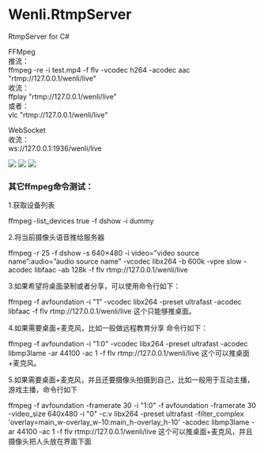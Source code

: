 # Wenli.RtmpServer
RtmpServer for C#

FFMpeg<br/>
推流：<br/>
ffmpeg -re -i test.mp4 -f flv -vcodec h264 -acodec aac "rtmp://127.0.0.1/wenli/live"<br/>
收流：<br/>
ffplay "rtmp://127.0.0.1/wenli/live"<br/>
或者：<br/>
vlc "rtmp://127.0.0.1/wenli/live"<br/>

WebSocket<br/>
收流：<br/>
ws://127.0.0.1:1936/wenli/live<br/>

<img src="https://github.com/yswenli/Wenli.RtmpServer/blob/master/Wenli.Live.LiveServer/wenli.liveserver.png?raw=true" />
<img src="https://github.com/yswenli/Wenli.RtmpServer/blob/master/Wenli.Live.LiveServer/wenli.liveserver2.png?raw=true" />
<img src="https://github.com/yswenli/Wenli.RtmpServer/blob/master/Wenli.Live.LiveServer/wenli.liveserver3.png?raw=true" /><br/>

<h3>其它ffmpeg命令测试：</h3>

1.获取设备列表<br/>

ffmpeg -list_devices true -f dshow -i dummy<br/>

2.将当前摄像头语音推给服务器<br/>

ffmpeg -r 25 -f dshow -s 640×480 -i video=”video source name”:audio=”audio source name” -vcodec libx264 -b 600k -vpre slow -acodec libfaac -ab 128k -f flv rtmp://127.0.0.1/wenli/live <br/>

3.如果希望将桌面录制或者分享，可以使用命令行如下：<br/>

ffmpeg -f avfoundation -i "1" -vcodec libx264 -preset ultrafast -acodec libfaac -f flv rtmp://127.0.0.1/wenli/live 这个只能够推桌面。<br/>

4.如果需要桌面+麦克风，比如一般做远程教育分享 命令行如下：<br/>

ffmpeg -f avfoundation -i "1:0" -vcodec libx264 -preset ultrafast -acodec libmp3lame -ar 44100 -ac 1 -f flv rtmp://127.0.0.1/wenli/live 这个可以推桌面+麦克风。<br/>

5.如果需要桌面+麦克风，并且还要摄像头拍摄到自己，比如一般用于互动主播，游戏主播，命令行如下<br/>

ffmpeg -f avfoundation -framerate 30 -i "1:0" \-f avfoundation -framerate 30 -video_size 640x480 -i "0" \-c:v libx264 -preset ultrafast \-filter_complex 'overlay=main_w-overlay_w-10:main_h-overlay_h-10' -acodec libmp3lame -ar 44100 -ac 1  -f flv rtmp://127.0.0.1/wenli/live
这个可以推桌面+麦克风，并且摄像头把人头放在界面下面
